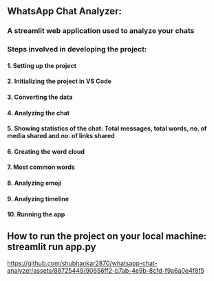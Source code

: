 ## WhatsApp Chat Analyzer:
### A streamlit web application used to analyze your chats
### Steps involved in developing the project:
#### 1. Setting up the project 
#### 2. Initializing the project in VS Code
#### 3. Converting the data
#### 4. Analyzing the chat
#### 5. Showing statistics of the chat: Total messages, total words, no. of media shared and no. of links shared
#### 6. Creating the word cloud
#### 7. Most common words
#### 8. Analyzing emoji
#### 9. Analyzing timeline
#### 10. Running the app

## How to run the project on your local machine: streamlit run app.py



https://github.com/shubhankar2870/whatsapp-chat-analyzer/assets/88725449/90656ff2-b7ab-4e9b-8cfd-f9a6a0e4f8f5


